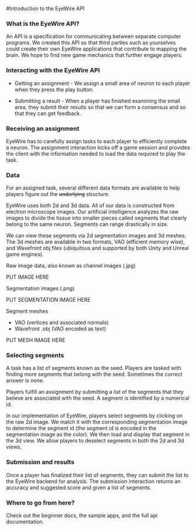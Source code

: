 #Introduction to the EyeWire API

### What is the EyeWire API?

An API is a specification for communicating between separate computer programs. We created this API so that third parties such as yourselves could create their own EyeWire applications that contribute to mapping the brain. We hope to find new game mechanics that further engage players.

### Interacting with the EyeWire API

- Getting an assignment - We assign a small area of neuron to each player when they press the play button.

- Submitting a result - When a player has finished examining the small area, they submit their results so that we can form a consensus and so that they can get feedback.

### Receiving an assignment

EyeWire has to carefully assign tasks to each player to efficiently complete a neuron. The assignment interaction kicks off a game session and provides the client with the information needed to load the data required to play the task.

### Data

For an assigned task, several different data formats are available to help players figure out the ~~underlying~~ structure.

EyeWire uses both 2d and 3d data. All of our data is constructed from electron microscope images. Our artificial intelligence analyzes the raw images to divide the tissue into smaller pieces called segments that clearly belong to the same neuron. Segments can range drastically in size.

We can view these segments via 2d segmentation images and 3d meshes. The 3d meshes are available in two formats, VAO (efficient memory wise), and Wavefront obj files (ubiquitous and supported by both Unity and Unreal game engines).

Raw image data, also known as channel images (.jpg)

PUT IMAGE HERE

Segmentation images (.png)

PUT SEGMENTATION IMAGE HERE

Segment meshes
- VAO (vertices and associated normals)
- Wavefront .obj (VAO encoded as text)

PUT MESH IMAGE HERE

### Selecting segments

A task has a list of segments known as the seed. Players are tasked with finding more segments that belong with the seed. Sometimes the correct answer is none.

Players fulfill an assignment by submitting a list of the segments that they believe are associated with the seed. A segment is identified by a numerical id.

In our implementation of EyeWire, players select segments by clicking on the raw 2d image. We match it with the corresponding segmentation image to determine the segment id (the segment id is encoded in the segmentation image as the color). We then load and display that segment in the 3d view. We allow players to deselect segments in both the 2d and 3d views.

### Submission and results

Once a player has finalized their list of segments, they can submit the list to the EyeWire backend for analysis. The submission interaction returns an accuracy and suggested score and  given a list of segments.

### Where to go from here?

Check out the beginner docs, the sample apps, and the full api documentation.
